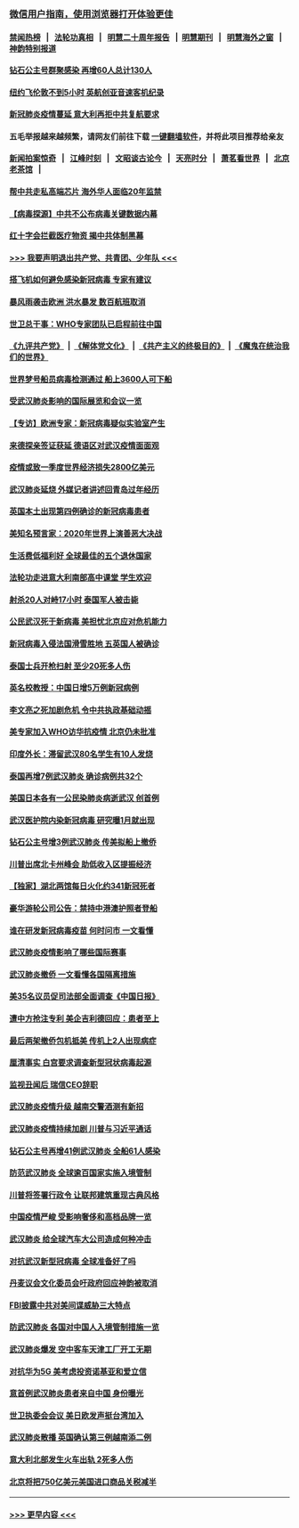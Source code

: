 ### [微信用户指南，使用浏览器打开体验更佳](https://github.com/gfw-breaker/banned-news1/blob/master/indexes/wechat-guide.md?t=0)
#### [禁闻热榜](热点新闻.md?t=0)  &nbsp;&nbsp;|&nbsp;&nbsp; [法轮功真相](https://github.com/gfw-breaker/truth/blob/master/README.md?t=0) &nbsp;&nbsp;|&nbsp;&nbsp; [明慧二十周年报告](https://github.com/gfw-breaker/mh-reports/blob/master/README.md?t=0) &nbsp;&nbsp;|&nbsp;&nbsp;[明慧期刊](https://github.com/gfw-breaker/mh-qikan) &nbsp;&nbsp;|&nbsp;&nbsp; [明慧海外之窗](https://github.com/gfw-breaker/mh-news/blob/master/README.md?t=0) &nbsp;&nbsp;|&nbsp;&nbsp; [神韵特别报道](https://github.com/gfw-breaker/mh-news/blob/master/shenyun.md?t=0)
#### [钻石公主号群聚感染 再增60人总计130人](../pages/nsc418/n11857366.md?t=02101611) 
#### [纽约飞伦敦不到5小时 英航创亚音速客机纪录](../pages/nsc418/n11857405.md?t=02101611) 
#### [新冠肺炎疫情蔓延 意大利再拒中共复航要求](../pages/nsc418/n11857200.md?t=02101611) 
#### 五毛举报越来越频繁，请网友们前往下载 [一键翻墙软件](https://github.com/gfw-breaker/ssr-accounts)，并将此项目推荐给亲友
#### [新闻拍案惊奇](https://github.com/gfw-breaker/banned-news1/blob/master/pages/link4.md) &nbsp;&nbsp;|&nbsp;&nbsp; [江峰时刻](https://github.com/gfw-breaker/banned-news1/blob/master/pages/link4.md) &nbsp;&nbsp;|&nbsp;&nbsp; [文昭谈古论今](https://github.com/gfw-breaker/banned-news1/blob/master/pages/link4.md) &nbsp;&nbsp;|&nbsp;&nbsp; [天亮时分](https://github.com/gfw-breaker/banned-news1/blob/master/pages/link4.md) &nbsp;&nbsp;|&nbsp;&nbsp; [萧茗看世界](https://github.com/gfw-breaker/banned-news1/blob/master/pages/link4.md) &nbsp;&nbsp;|&nbsp;&nbsp; [北京老茶馆](https://github.com/gfw-breaker/banned-news1/blob/master/pages/link4.md) &nbsp;&nbsp;|&nbsp;&nbsp; 
#### [帮中共走私高端芯片 海外华人面临20年监禁](../pages/nsc418/n11855016.md?t=02101611) 
#### [【病毒探源】中共不公布病毒关键数据内幕](../pages/nsc418/n11856584.md?t=02101611) 
#### [红十字会拦截医疗物资 揭中共体制黑幕](../pages/nsc418/n11856750.md?t=02101611) 
#### [>>> 我要声明退出共产党、共青团、少年队 <<<](https://github.com/begood0513/goodnews/blob/master/quit/letter.md) 
#### [搭飞机如何避免感染新冠病毒 专家有建议](../pages/nsc418/n11853427.md?t=02101611) 
#### [暴风雨袭击欧洲 洪水暴发 数百航班取消](../pages/nsc418/n11856453.md?t=02101611) 
#### [世卫总干事：WHO专家团队已启程前往中国](../pages/nsc418/n11856612.md?t=02101611) 
#### [《九评共产党》](https://github.com/begood0513/9ping.md/blob/master/README.md) &nbsp;|&nbsp; [《解体党文化》](../../../../jtdwh.md/blob/master/README.md)  &nbsp;|&nbsp; [《共产主义的终极目的》](../../../../gczydzjmd.md/blob/master/README.md) &nbsp;|&nbsp; [《魔鬼在统治我们的世界》](../../../../mgztzwmdsj.md/blob/master/README.md) 
#### [世界梦号船员病毒检测通过 船上3600人可下船](../pages/nsc418/n11856520.md?t=02101611) 
#### [受武汉肺炎影响的国际展览和会议一览](../pages/nsc418/n11856420.md?t=02101611) 
#### [【专访】欧洲专家：新冠病毒疑似实验室产生](../pages/nsc418/n11856378.md?t=02101611) 
#### [来德探亲签证获延 德语区对武汉疫情面面观](../pages/nsc418/n11856283.md?t=02101611) 
#### [疫情或致一季度世界经济损失2800亿美元](../pages/nsc418/n11855639.md?t=02101611) 
#### [武汉肺炎延烧 外媒记者讲述回青岛过年经历](../pages/nsc418/n11856159.md?t=02101611) 
#### [英国本土出现第四例确诊的新冠病毒患者](../pages/nsc418/n11855930.md?t=02101611) 
#### [美知名预言家：2020年世界上演善恶大决战](../pages/nsc418/n11855418.md?t=02101611) 
#### [生活费低福利好 全球最佳的五个退休国家](../pages/nsc418/n11848347.md?t=02101611) 
#### [法轮功走进意大利南部高中课堂 学生欢迎](../pages/nsc418/n11853859.md?t=02101611) 
#### [射杀20人对峙17小时 泰国军人被击毙](../pages/nsc418/n11854869.md?t=02101611) 
#### [公民武汉死于新病毒 美担忧北京应对危机能力](../pages/nsc418/n11854331.md?t=02101611) 
#### [新冠病毒入侵法国滑雪胜地 五英国人被确诊](../pages/nsc418/n11854307.md?t=02101611) 
#### [泰国士兵开枪扫射 至少20死多人伤](../pages/nsc418/n11854276.md?t=02101611) 
#### [英名校教授：中国日增5万例新冠病例](../pages/nsc418/n11854174.md?t=02101611) 
#### [李文亮之死加剧危机 令中共执政基础动摇](../pages/nsc418/n11854003.md?t=02101611) 
#### [美专家加入WHO访华抗疫情 北京仍未批准](../pages/nsc418/n11854043.md?t=02101611) 
#### [印度外长：滞留武汉80名学生有10人发烧](../pages/nsc418/n11853821.md?t=02101611) 
#### [泰国再增7例武汉肺炎 确诊病例共32个](../pages/nsc418/n11853808.md?t=02101611) 
#### [美国日本各有一公民染肺炎病逝武汉 创首例](../pages/nsc418/n11853509.md?t=02101611) 
#### [武汉医护院内染新冠病毒 研究曝1月就出现](../pages/nsc418/n11852928.md?t=02101611) 
#### [钻石公主号增3例武汉肺炎 传美拟船上撤侨](../pages/nsc418/n11853240.md?t=02101611) 
#### [川普出席北卡州峰会 助低收入区提振经济](../pages/nsc418/n11853232.md?t=02101611) 
#### [【独家】湖北两馆每日火化约341新冠死者](../pages/nsc418/n11845444.md?t=02101611) 
#### [豪华游轮公司公告：禁持中港澳护照者登船](../pages/nsc418/n11852761.md?t=02101611) 
#### [谁在研发新冠病毒疫苗 何时问市 一文看懂](../pages/nsc418/n11852840.md?t=02101611) 
#### [武汉肺炎疫情影响了哪些国际赛事](../pages/nsc418/n11852441.md?t=02101611) 
#### [武汉肺炎撤侨 一文看懂各国隔离措施](../pages/nsc418/n11844216.md?t=02101611) 
#### [美35名议员促司法部全面调查《中国日报》](../pages/nsc418/n11852435.md?t=02101611) 
#### [遭中方抢注专利 美企吉利德回应：患者至上](../pages/nsc418/n11852037.md?t=02101611) 
#### [最后两架撤侨包机抵美 传机上2人出现病症](../pages/nsc418/n11852173.md?t=02101611) 
#### [厘清事实 白宫要求调查新型冠状病毒起源](../pages/nsc418/n11852106.md?t=02101611) 
#### [监视丑闻后 瑞信CEO辞职](../pages/nsc418/n11852127.md?t=02101611) 
#### [武汉肺炎疫情升级 越南交警酒测有新招](../pages/nsc418/n11851632.md?t=02101611) 
#### [武汉肺炎疫情持续加剧 川普与习近平通话](../pages/nsc418/n11851613.md?t=02101611) 
#### [钻石公主号再增41例武汉肺炎 全船61人感染](../pages/nsc418/n11850401.md?t=02101611) 
#### [防范武汉肺炎 全球逾百国家实施入境管制](../pages/nsc418/n11850557.md?t=02101611) 
#### [川普将签署行政令 让联邦建筑重现古典风格](../pages/nsc418/n11850654.md?t=02101611) 
#### [中国疫情严峻 受影响奢侈和高档品牌一览](../pages/nsc418/n11850319.md?t=02101611) 
#### [武汉肺炎 给全球汽车大公司造成何种冲击](../pages/nsc418/n11850056.md?t=02101611) 
#### [对抗武汉新型冠病毒 全球准备好了吗](../pages/nsc418/n11850142.md?t=02101611) 
#### [丹麦议会文化委员会吁政府回应神韵被取消](../pages/nsc418/n11849312.md?t=02101611) 
#### [FBI披露中共对美间谍威胁三大特点](../pages/nsc418/n11849700.md?t=02101611) 
#### [防武汉肺炎 各国对中国人入境管制措施一览](../pages/nsc418/n11838726.md?t=02101611) 
#### [武汉肺炎爆发 空中客车天津工厂开工无期](../pages/nsc418/n11849634.md?t=02101611) 
#### [对抗华为5G 美考虑投资诺基亚和爱立信](../pages/nsc418/n11849510.md?t=02101611) 
#### [意首例武汉肺炎患者来自中国 身份曝光](../pages/nsc418/n11849454.md?t=02101611) 
#### [世卫执委会会议 美日欧发声挺台湾加入](../pages/nsc418/n11849433.md?t=02101611) 
#### [武汉肺炎散播 英国确认第三例越南添二例](../pages/nsc418/n11849439.md?t=02101611) 
#### [意大利北部发生火车出轨 2死多人伤](../pages/nsc418/n11848999.md?t=02101611) 
#### [北京将把750亿美元美国进口商品关税减半](../pages/nsc418/n11848896.md?t=02101611) 

----
#### [ >>> 更早内容 <<< ](../indexes/nsc418-earlier.md)
